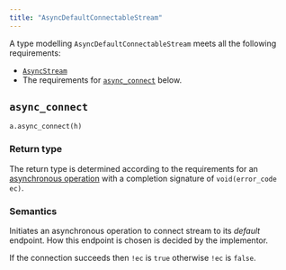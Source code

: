 ```yaml
---
title: "AsyncDefaultConnectableStream"
---
```


A type modelling `AsyncDefaultConnectableStream` meets all the following requirements:
  * [`AsyncStream`]
  * The requirements for [`async_connect`](#async_connect) below.

## `async_connect`

`a.async_connect(h)`

### Return type

The return type is determined according to the requirements for an
[asynchronous operation] with a completion signature of `void(error_code ec)`.

### Semantics

Initiates an asynchronous operation to connect stream to its *default* endpoint. How this
endpoint is chosen is decided by the implementor.

If the connection succeeds then `!ec` is `true` otherwise `!ec` is `false`.

[`AsyncStream`]: https://www.boost.org/doc/libs/1_79_0/libs/beast/doc/html/beast/concepts/streams.html#beast.concepts.streams.AsyncStream
[asynchronous operation]: https://www.boost.org/doc/libs/1_79_0/doc/html/boost_asio/reference/asynchronous_operations.html